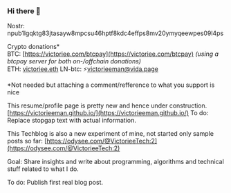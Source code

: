 ### Hi there 👋

Nostr: npub1lgqktg83jtasayw8mpcsu46hptf8kdc4effps8mv20ymyqeewpes09l4ps

Crypto donations* \
BTC: [https://victoriee.com/btcpay](https://victoriee.com/btcpay) *(using a btcpay server for both on-/offchain donations)*\
ETH: [victoriee.eth](https://victoriee.eth.xyz) <!--*(You can send directly to this domain in your ETH wallet, it's a valid adress :))*-->
LN-btc: ⚡victorieeman@vida.page

*Not needed but attaching a comment/refference to what you support is nice

This resume/profile page is pretty new and hence under construction.
[https://victorieeman.github.io/](https://victorieeman.github.io/)
To do: Replace stopgap text with actual information.

This Techblog is also a new experiment of mine, not started only sample posts so far:
[https://odysee.com/@VictorieeTech:2](https://odysee.com/@VictorieeTech:2)

Goal: Share insights and write about programming, algorithms and technical stuff related to what I do.

To do: Publish first real blog post.

<!--
**VictorieeMan/VictorieeMan** is a ✨ _special_ ✨ repository because its `README.md` (this file) appears on your GitHub profile.

Here are some ideas to get you started:

- 🔭 I’m currently working on ...
- 🌱 I’m currently learning ...
- 👯 I’m looking to collaborate on ...
- 🤔 I’m looking for help with ...
- 💬 Ask me about ...
- 📫 How to reach me: ...
- 😄 Pronouns: ...
- ⚡ Fun fact: ...
-->
